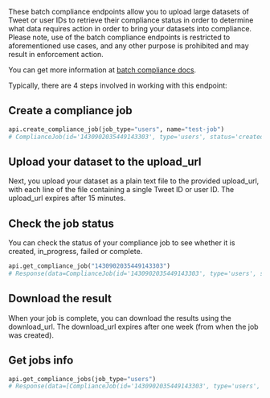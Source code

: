 These batch compliance endpoints allow you to upload large datasets of Tweet or user IDs to retrieve their compliance status in order to determine what data requires action in order to bring your datasets into compliance. Please note, use of the batch compliance endpoints is restricted to aforementioned use cases, and any other purpose is prohibited and may result in enforcement action.

You can get more information at [batch compliance docs](https://developer.twitter.com/en/docs/twitter-api/compliance/batch-compliance/introduction).

Typically, there are 4 steps involved in working with this endpoint:

## Create a compliance job

```python
api.create_compliance_job(job_type="users", name="test-job")
# ComplianceJob(id='1430902035449143303', type='users', status='created')
```

## Upload your dataset to the upload_url

Next, you upload your dataset as a plain text file to the provided upload_url, with each line of the file containing a single Tweet ID or user ID. The upload_url expires after 15 minutes.

## Check the job status

You can check the status of your compliance job to see whether it is created, in_progress, failed or complete.

```python
api.get_compliance_job("1430902035449143303")
# Response(data=ComplianceJob(id='1430902035449143303', type='users', status='expired'))
```

## Download the result

When your job is complete, you can download the results using the download_url. The download_url expires after one week (from when the job was created).


## Get jobs info
```python
api.get_compliance_jobs(job_type="users")
# Response(data=[ComplianceJob(id='1430902035449143303', type='users', status='expired'), ComplianceJob(id='1430919027786797056', type='users', status='created')])
```